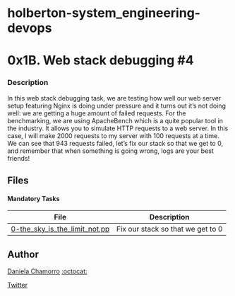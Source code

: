 # holberton-system_engineering-devops

# 0x1B. Web stack debugging #4
### Description
In this web stack debugging task, we are testing how well our web server setup featuring Nginx is doing under pressure and it turns out it’s not doing well: we are getting a huge amount of failed requests.
For the benchmarking, we are using ApacheBench which is a quite popular tool in the industry. It allows you to simulate HTTP requests to a web server. In this case, I will make 2000 requests to my server with 100 requests at a time. We can see that 943 requests failed, let’s fix our stack so that we get to 0, and remember that when something is going wrong, logs are your best friends!

## Files
#### Mandatory Tasks

| File | Description |
| ------ | ------ |
| [0-the_sky_is_the_limit_not.pp](0-the_sky_is_the_limit_not.pp) | Fix our stack so that we get to 0 |

## Author

[Daniela Chamorro](https://www.linkedin.com/in/daniela-alexandra-chamorro-guerrero-666805a1/) [:octocat:](https://github.com/dalexach)

[Twitter](https://twitter.com/dalexach)
